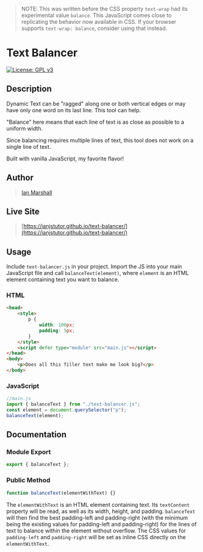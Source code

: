 > NOTE: This was written before the CSS property <code>text-wrap</code> had its experimental value <code>balance</code>. This JavaScript comes close to replicating the behavior now available in CSS. If your browser supports <code>text-wrap: balance</code>, consider using that instead.

# Text Balancer

[![License: GPL v3](https://img.shields.io/badge/License-GPLv3-blue.svg)](https://www.gnu.org/licenses/gpl-3.0)

## Description

Dynamic Text can be "ragged" along one or both vertical edges or may have only one word on its last line. This tool can help.

"Balance" here means that each line of text is as close as possible to a uniform width.

Since balancing requires multiple lines of text, this tool does not work on a single line of text.

Built with vanilla JavaScript, my favorite flavor!

## Author

> [Ian Marshall](https://ianjstutor.github.io/ian-marshall/)

## Live Site

> [https://ianjstutor.github.io/text-balancer/](https://ianjstutor.github.io/text-balancer/)

## Usage

Include <code>text-balancer.js</code> in your project. Import the JS into your main JavaScript file and call <code>balanceText(element)</code>, where <code>element</code> is an HTML element containing text you want to balance.

### HTML

```html
<head>
    <style>
        p {
            width: 100px;
            padding: 5px;
        }
    </style>
    <script defer type="module" src="main.js"></script>
</head>
<body>
    <p>Does all this filler text make me look big?</p>
</body>
```

### JavaScript

```js
//main.js
import { balanceText } from "./text-balancer.js";
const element = document.querySelector("p");
balanceText(element);
```

## Documentation

### Module Export

```js
export { balanceText };
```

### Public Method

```js
function balanceText(elementWithText) {}
```

The <code>elementWithText</code> is an HTML element containing text. Its <code>textContent</code> property will be read, as well as its width, height, and padding. <code>balanceText</code> will then find the best padding-left and padding-right (with the minimum being the existing values for padding-left and padding-right) for the lines of text to balance within the element without overflow. The CSS values for <code>padding-left</code> and <code>padding-right</code> will be set as inline CSS directly on the <code>elementWithText</code>.
